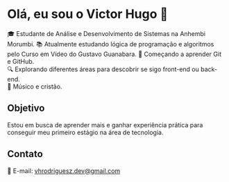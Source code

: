 # Olá, eu sou o Victor Hugo 👋

🎓 Estudante de Análise e Desenvolvimento de Sistemas na Anhembi Morumbi.
📚 Atualmente estudando lógica de programação e algoritmos pelo Curso em Vídeo do Gustavo Guanabara.
🌱 Começando a aprender Git e GitHub.  
🔍 Explorando diferentes áreas para descobrir se sigo front-end ou back-end.  
🎸 Músico e cristão.

## Objetivo
Estou em busca de aprender mais e ganhar experiência prática para conseguir meu primeiro estágio na área de tecnologia.

## Contato
📧 E-mail: vhrodriguesz.dev@gmail.com
